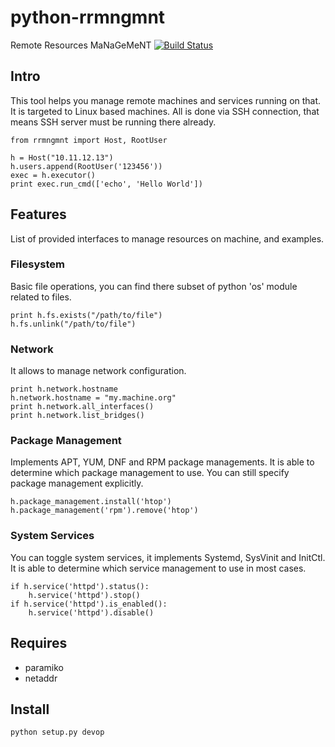 # python-rrmngmnt
Remote Resources MaNaGeMeNT
[![Build Status](https://travis-ci.org/rhevm-qe-automation/python-rrmngmnt.svg?branch=master)](https://travis-ci.org/rhevm-qe-automation/python-rrmngmnt)

## Intro
This tool helps you manage remote machines and services running on that.
It is targeted to Linux based machines. All is done via SSH connection,
that means SSH server must be running there already.
```
from rrmngmnt import Host, RootUser

h = Host("10.11.12.13")
h.users.append(RootUser('123456'))
exec = h.executor()
print exec.run_cmd(['echo', 'Hello World'])
```

## Features
List of provided interfaces to manage resources on machine, and examples.

### Filesystem
Basic file operations, you can find there subset of python 'os' module related
to files.
```
print h.fs.exists("/path/to/file")
h.fs.unlink("/path/to/file")
```

### Network
It allows to manage network configuration.
```
print h.network.hostname
h.network.hostname = "my.machine.org"
print h.network.all_interfaces()
print h.network.list_bridges()
```

### Package Management
Implements APT, YUM, DNF and RPM package managements. It is able to determine
which package management to use. You can still specify package management
explicitly.
```
h.package_management.install('htop')
h.package_management('rpm').remove('htop')
```

### System Services
You can toggle system services, it implements Systemd, SysVinit and InitCtl.
It is able to determine which service management to use in most cases.
```
if h.service('httpd').status():
    h.service('httpd').stop()
if h.service('httpd').is_enabled():
    h.service('httpd').disable()
```

## Requires
* paramiko
* netaddr

## Install
```
python setup.py devop
```
